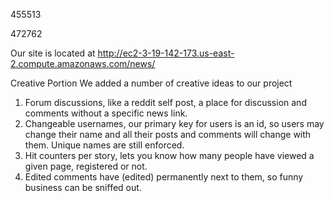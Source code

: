 455513

472762

Our site is located at http://ec2-3-19-142-173.us-east-2.compute.amazonaws.com/news/

Creative Portion
We added a number of creative ideas to our project
1. Forum discussions, like a reddit self post, a place for discussion and comments without a specific news link.
2. Changeable usernames, our primary key for users is an id, so users may change their name and all their posts and comments will change with them. Unique names are still enforced.
3. Hit counters per story, lets you know how many people have viewed a given page, registered or not.
4. Edited comments have (edited) permanently next to them, so funny business can be sniffed out.
